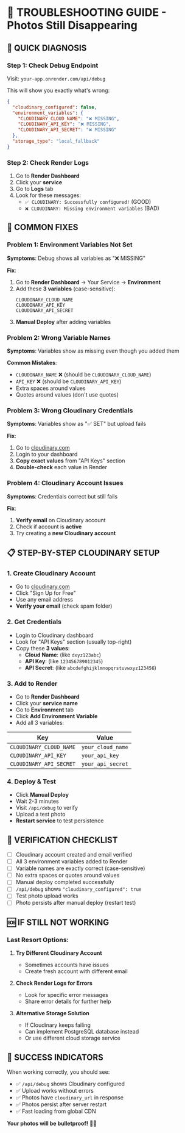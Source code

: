 # 🔧 TROUBLESHOOTING GUIDE - Photos Still Disappearing

## 🚨 QUICK DIAGNOSIS

### **Step 1: Check Debug Endpoint**
Visit: `your-app.onrender.com/api/debug`

This will show you exactly what's wrong:
```json
{
  "cloudinary_configured": false,
  "environment_variables": {
    "CLOUDINARY_CLOUD_NAME": "❌ MISSING",
    "CLOUDINARY_API_KEY": "❌ MISSING", 
    "CLOUDINARY_API_SECRET": "❌ MISSING"
  },
  "storage_type": "local_fallback"
}
```

### **Step 2: Check Render Logs**
1. Go to **Render Dashboard**
2. Click your **service**
3. Go to **Logs** tab
4. Look for these messages:
   - `✅ CLOUDINARY: Successfully configured!` (GOOD)
   - `❌ CLOUDINARY: Missing environment variables` (BAD)

## 🔧 COMMON FIXES

### **Problem 1: Environment Variables Not Set**
**Symptoms**: Debug shows all variables as "❌ MISSING"

**Fix**:
1. Go to **Render Dashboard** → Your Service → **Environment**
2. Add these **3 variables** (case-sensitive):
   ```
   CLOUDINARY_CLOUD_NAME
   CLOUDINARY_API_KEY  
   CLOUDINARY_API_SECRET
   ```
3. **Manual Deploy** after adding variables

### **Problem 2: Wrong Variable Names**
**Symptoms**: Variables show as missing even though you added them

**Common Mistakes**:
- `CLOUDINARY_NAME` ❌ (should be `CLOUDINARY_CLOUD_NAME`)
- `API_KEY` ❌ (should be `CLOUDINARY_API_KEY`)
- Extra spaces around values
- Quotes around values (don't use quotes)

### **Problem 3: Wrong Cloudinary Credentials**
**Symptoms**: Variables show as "✅ SET" but upload fails

**Fix**:
1. Go to [cloudinary.com](https://cloudinary.com)
2. Login to your dashboard
3. **Copy exact values** from "API Keys" section
4. **Double-check** each value in Render

### **Problem 4: Cloudinary Account Issues**
**Symptoms**: Credentials correct but still fails

**Fix**:
1. **Verify email** on Cloudinary account
2. Check if account is **active**
3. Try creating a **new Cloudinary account**

## 📋 STEP-BY-STEP CLOUDINARY SETUP

### **1. Create Cloudinary Account**
- Go to [cloudinary.com](https://cloudinary.com)
- Click "Sign Up for Free"
- Use any email address
- **Verify your email** (check spam folder)

### **2. Get Credentials**
- Login to Cloudinary dashboard
- Look for "API Keys" section (usually top-right)
- Copy these **3 values**:
  - **Cloud Name**: (like `dxyz123abc`)
  - **API Key**: (like `123456789012345`)  
  - **API Secret**: (like `abcdefghijklmnopqrstuvwxyz123456`)

### **3. Add to Render**
- Go to **Render Dashboard**
- Click your **service name**
- Go to **Environment** tab
- Click **Add Environment Variable**
- Add all 3 variables:

| Key | Value |
|-----|-------|
| `CLOUDINARY_CLOUD_NAME` | `your_cloud_name` |
| `CLOUDINARY_API_KEY` | `your_api_key` |
| `CLOUDINARY_API_SECRET` | `your_api_secret` |

### **4. Deploy & Test**
- Click **Manual Deploy**
- Wait 2-3 minutes
- Visit `/api/debug` to verify
- Upload a test photo
- **Restart service** to test persistence

## 🎯 VERIFICATION CHECKLIST

- [ ] Cloudinary account created and email verified
- [ ] All 3 environment variables added to Render
- [ ] Variable names are exactly correct (case-sensitive)
- [ ] No extra spaces or quotes around values
- [ ] Manual deploy completed successfully
- [ ] `/api/debug` shows `"cloudinary_configured": true`
- [ ] Test photo upload works
- [ ] Photo persists after manual deploy (restart test)

## 🆘 IF STILL NOT WORKING

### **Last Resort Options**:

1. **Try Different Cloudinary Account**
   - Sometimes accounts have issues
   - Create fresh account with different email

2. **Check Render Logs for Errors**
   - Look for specific error messages
   - Share error details for further help

3. **Alternative Storage Solution**
   - If Cloudinary keeps failing
   - Can implement PostgreSQL database instead
   - Or use different cloud storage service

## 🎉 SUCCESS INDICATORS

When working correctly, you should see:
- ✅ `/api/debug` shows Cloudinary configured
- ✅ Upload works without errors
- ✅ Photos have `cloudinary_url` in response
- ✅ Photos persist after server restart
- ✅ Fast loading from global CDN

**Your photos will be bulletproof!** 💪📸

